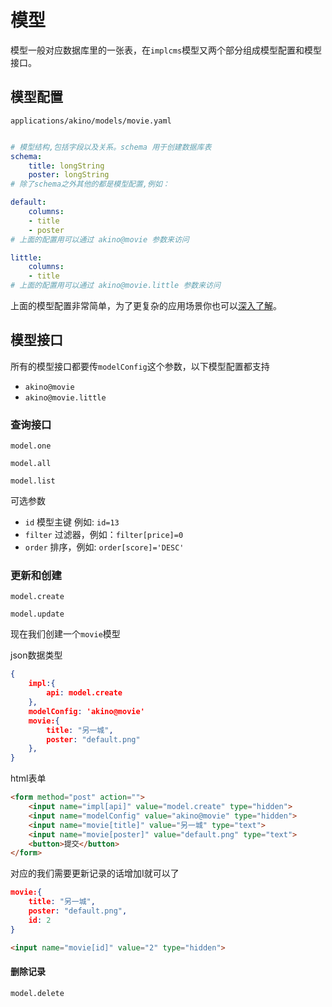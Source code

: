 # 模型

模型一般对应数据库里的一张表，在`implcms`模型又两个部分组成模型配置和模型接口。

## 模型配置
`applications/akino/models/movie.yaml`
```yaml

# 模型结构,包括字段以及关系。schema 用于创建数据库表
schema:
    title: longString
    poster: longString
# 除了schema之外其他的都是模型配置,例如：

default:
    columns:
    - title
    - poster
# 上面的配置用可以通过 akino@movie 参数来访问

little:
    columns:
    - title
# 上面的配置用可以通过 akino@movie.little 参数来访问
```
上面的模型配置非常简单，为了更复杂的应用场景你也可以[深入了解](model-more.md)。

## 模型接口

所有的模型接口都要传`modelConfig`这个参数，以下模型配置都支持

- `akino@movie`
- `akino@movie.little`

### 查询接口
```
model.one

model.all

model.list
```
可选参数
- `id` 模型主键 例如: `id=13`
- `filter` 过滤器，例如：`filter[price]=0`
- `order` 排序，例如: `order[score]='DESC'`

### 更新和创建

```
model.create

model.update
```
现在我们创建一个`movie`模型

json数据类型
```json
{
    impl:{
        api: model.create
    },
    modelConfig: 'akino@movie'
    movie:{
        title: "另一城",
        poster: "default.png"
    },
}
```
html表单
```html
<form method="post" action="">
    <input name="impl[api]" value="model.create" type="hidden">
    <input name="modelConfig" value="akino@movie" type="hidden">
    <input name="movie[title]" value="另一城" type="text">
    <input name="movie[poster]" value="default.png" type="text">
    <button>提交</button>
</form>
```
对应的我们需要更新记录的话增加I就可以了
```json
movie:{
    title: "另一城",
    poster: "default.png",
    id: 2
}
```
```html
<input name="movie[id]" value="2" type="hidden">
```

#### 删除记录
```
model.delete
```